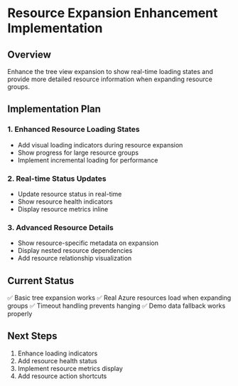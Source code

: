 # Resource Expansion Enhancement Implementation

## Overview
Enhance the tree view expansion to show real-time loading states and provide more detailed resource information when expanding resource groups.

## Implementation Plan

### 1. Enhanced Resource Loading States
- Add visual loading indicators during resource expansion
- Show progress for large resource groups
- Implement incremental loading for performance

### 2. Real-time Status Updates
- Update resource status in real-time
- Show resource health indicators
- Display resource metrics inline

### 3. Advanced Resource Details
- Show resource-specific metadata on expansion
- Display nested resource dependencies
- Add resource relationship visualization

## Current Status
✅ Basic tree expansion works
✅ Real Azure resources load when expanding groups
✅ Timeout handling prevents hanging
✅ Demo data fallback works properly

## Next Steps
1. Enhance loading indicators
2. Add resource health status
3. Implement resource metrics display
4. Add resource action shortcuts
